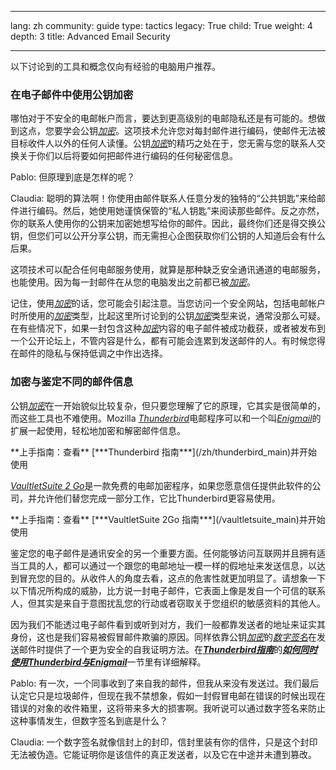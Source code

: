 

---

lang: zh
community: guide
type: tactics
legacy: True
child: True
weight: 4
depth: 3
title: Advanced Email Security

---

以下讨论到的工具和概念仅向有经验的电脑用户推荐。

### 在电子邮件中使用公钥加密 ###

哪怕对于不安全的电邮帐户而言，要达到更高级别的电邮隐私还是有可能的。想做到这点，您要学会公钥[*加密*](/zh/glossary#Encryption)。这项技术允许您对每封邮件进行编码，使邮件无法被目标收件人以外的任何人读懂。公钥[*加密*](/zh/glossary#Encryption)的精巧之处在于，您无需与您的联系人交换关于你们以后将要如何把邮件进行编码的任何秘密信息。

<div class="background" markdown="1">
Pablo: 但原理到底是怎样的呢？

Claudia: 聪明的算法啊！你使用由邮件联系人任意分发的独特的“公共钥匙”来给邮件进行编码。然后，她使用她谨慎保管的“私人钥匙”来阅读那些邮件。反之亦然，你的联系人使用你的公钥来加密她想写给你的邮件。因此，最终你们还是得交换公钥，但您们可以公开分享公钥，而无需担心企图获取你们公钥的人知道后会有什么后果。
</div>

这项技术可以配合任何电邮服务使用，就算是那种缺乏安全通讯通道的电邮服务，也能使用。因为每一封邮件在从您的电脑发出之前都已被[*加密*](/zh/glossary#Encryption)。

记住，使用[*加密*](/zh/glossary#Encryption)的话，您可能会引起注意。当您访问一个安全网站，包括电邮帐户时所使用的[*加密*](/zh/glossary#Encryption)类型，比起这里所讨论到的公钥[*加密*](/zh/glossary#Encryption)类型来说，通常没那么可疑。在有些情况下，如果一封包含这种[*加密*](/zh/glossary#Encryption)内容的电子邮件被成功截获，或者被发布到一个公开论坛上，不管内容是什么，都有可能会连累到发送邮件的人。有时候您得在邮件的隐私与保持低调之中作出选择。


### 加密与鉴定不同的邮件信息 ###

公钥[*加密*](/zh/glossary#Encryption)在一开始貌似比较复杂，但只要您理解了它的原理，它其实是很简单的，而这些工具也不难使用。Mozilla [*Thunderbird*](/zh/glossary#Thunderbird)电邮程序可以和一个叫[*Enigmail*](/zh/glossary#Enigmail)的扩展一起使用，轻松地加密和解密邮件信息。

<div class="getstarted" markdown="1">
**上手指南：查看**  [***Thunderbird 指南***](/zh/thunderbird_main)并开始使用
</div>

[*VaultletSuite 2 Go*](/zh/glossary#VaultletSuite)是一款免费的电邮加密程序，如果您愿意信任提供此软件的公司，并允许他们替您完成一部分工作，它比Thunderbird更容易使用。

<div class="getstarted" markdown="1">
**上手指南：查看** [***VaultletSuite 2Go 指南***](/vaultletsuite_main)并开始使用
</div>

鉴定您的电子邮件是通讯安全的另一个重要方面。任何能够访问互联网并且拥有适当工具的人，都可以通过一个跟您的电邮地址一模一样的假地址来发送信息，以达到冒充您的目的。从收件人的角度去看，这点的危害性就更加明显了。请想象一下以下情况所构成的威胁，比方说一封电子邮件，它表面上像是发自一个可信的联系人，但其实是来自于意图扰乱您的行动或者窃取关于您组织的敏感资料的其他人。

因为我们不能透过电子邮件看到或听到对方，我们一般都靠发送者的地址来证实其身份，这也是我们容易被假冒邮件欺骗的原因。同样依靠公钥[*加密*](/zh/glossary#Encryption)的[*数字签名*](/zh/glossary#Digital_signature)在发送邮件时提供了一个更为安全的自我证明方法。在[***Thunderbird指南***](/zh/thunderbird_main)的[***如何同时使用Thunderbird与Enigmail***](/zh/thuderbird_encryption)一节里有详细解释。

<div class="background" markdown="1">
Pablo: 有一次，一个同事收到了来自我的邮件，但我从来没有发送过。我们最后认定它只是垃圾邮件，但现在我不禁想象，假如一封假冒电邮在错误的时候出现在错误的对象的收件箱里，这将带来多大的损害啊。我听说可以通过数字签名来防止这种事情发生，但数字签名到底是什么？

Claudia: 一个数字签名就像信封上的封印，信封里装有你的信件，只是这个封印无法被伪造。它能证明你是该信件的真正发送者，以及它在中途并未遭到篡改。
</div>



